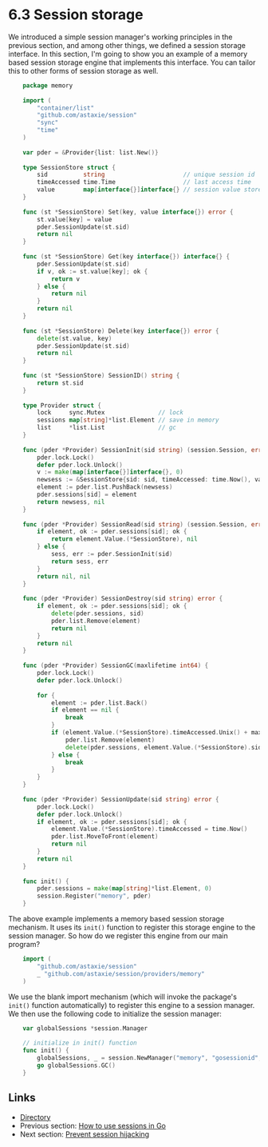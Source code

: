 # 6.3 Session storage

We introduced a simple session manager's working principles in the previous section, and among other things, we defined a session storage interface. In this section, I'm going to show you an example of a memory based session storage engine that implements this interface. You can tailor this to other forms of session storage as well.
```Go
	package memory
	
	import (
	    "container/list"
	    "github.com/astaxie/session"
	    "sync"
	    "time"
	)
	
	var pder = &Provider{list: list.New()}
	
	type SessionStore struct {
	    sid          string                      // unique session id
	    timeAccessed time.Time                   // last access time
	    value        map[interface{}]interface{} // session value stored inside
	}
	
	func (st *SessionStore) Set(key, value interface{}) error {
	    st.value[key] = value
	    pder.SessionUpdate(st.sid)
	    return nil
	}
	
	func (st *SessionStore) Get(key interface{}) interface{} {
	    pder.SessionUpdate(st.sid)
	    if v, ok := st.value[key]; ok {
	        return v
	    } else {
	        return nil
	    }
	    return nil
	}
	
	func (st *SessionStore) Delete(key interface{}) error {
	    delete(st.value, key)
	    pder.SessionUpdate(st.sid)
	    return nil
	}
	
	func (st *SessionStore) SessionID() string {
	    return st.sid
	}
	
	type Provider struct {
	    lock     sync.Mutex               // lock
	    sessions map[string]*list.Element // save in memory
	    list     *list.List               // gc
	}
	
	func (pder *Provider) SessionInit(sid string) (session.Session, error) {
	    pder.lock.Lock()
	    defer pder.lock.Unlock()
	    v := make(map[interface{}]interface{}, 0)
	    newsess := &SessionStore{sid: sid, timeAccessed: time.Now(), value: v}
	    element := pder.list.PushBack(newsess)
	    pder.sessions[sid] = element
	    return newsess, nil
	}
	
	func (pder *Provider) SessionRead(sid string) (session.Session, error) {
	    if element, ok := pder.sessions[sid]; ok {
	        return element.Value.(*SessionStore), nil
	    } else {
	        sess, err := pder.SessionInit(sid)
	        return sess, err
	    }
	    return nil, nil
	}
	
	func (pder *Provider) SessionDestroy(sid string) error {
	    if element, ok := pder.sessions[sid]; ok {
	        delete(pder.sessions, sid)
	        pder.list.Remove(element)
	        return nil
	    }
	    return nil
	}
	
	func (pder *Provider) SessionGC(maxlifetime int64) {
	    pder.lock.Lock()
	    defer pder.lock.Unlock()
	
	    for {
	        element := pder.list.Back()
	        if element == nil {
	            break
	        }
	        if (element.Value.(*SessionStore).timeAccessed.Unix() + maxlifetime) < time.Now().Unix() {
	            pder.list.Remove(element)
	            delete(pder.sessions, element.Value.(*SessionStore).sid)
	        } else {
	            break
	        }
	    }
	}
	
	func (pder *Provider) SessionUpdate(sid string) error {
	    pder.lock.Lock()
	    defer pder.lock.Unlock()
	    if element, ok := pder.sessions[sid]; ok {
	        element.Value.(*SessionStore).timeAccessed = time.Now()
	        pder.list.MoveToFront(element)
	        return nil
	    }
	    return nil
	}
	
	func init() {
	    pder.sessions = make(map[string]*list.Element, 0)
	    session.Register("memory", pder)
	}

```
The above example implements a memory based session storage mechanism. It uses its `init()` function to register this storage engine to the session manager. So how do we register this engine from our main program?
```Go
	import (
	    "github.com/astaxie/session"
	    _ "github.com/astaxie/session/providers/memory"
	)
```
We use the blank import mechanism (which will invoke the package's `init()` function automatically) to register this engine to a session manager. We then use the following code to initialize the session manager:
```Go
	var globalSessions *session.Manager
	
	// initialize in init() function
	func init() {
	    globalSessions, _ = session.NewManager("memory", "gosessionid", 3600)
	    go globalSessions.GC()
	}
```
## Links

- [Directory](preface.md)
- Previous section: [How to use sessions in Go](06.2.md)
- Next section: [Prevent session hijacking](06.4.md)

